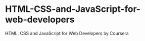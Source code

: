 # HTML-CSS-and-JavaScript-for-web-developers
HTML, CSS and JavaScript for Web Developers by Coursera
